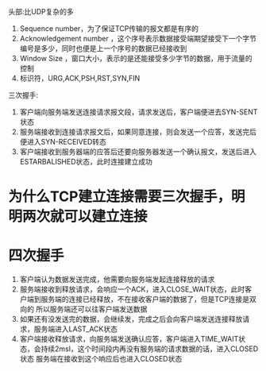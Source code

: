 头部:比UDP复杂的多
1. Sequence number，为了保证TCP传输的报文都是有序的
2. Acknowledgement number ，这个序号表示数据接受端期望接受下一个字节编号是多少，同时也便是上一个序号的数据已经接收到
3. Window Size ，窗口大小，表示的是还能接受多少字节的数据，用于流量的控制
4. 标识符，URG,ACK,PSH,RST,SYN,FIN

三次握手:
1. 客户端向服务端发送连接请求报文段，请求发送后，客户端便进去SYN-SENT状态
2. 服务端接收到连接请求报文后，如果同意连接，则会发送一个应答，发送完后便进入SYN-RECEIVED转态
3. 客户端接收到服务器端的应答后还要向服务器发送一个确认报文，发送后进入ESTARBALISHED状态，此时连接建立成功

# 为什么TCP建立连接需要三次握手，明明两次就可以建立连接



# 四次握手
1. 客户端认为数据发送完成，他需要向服务端发起连接释放的请求
2. 服务端接收到释放请求，会响应一个ACK，进入CLOSE_WAIT状态，此时客户端到服务端的连接已经释放，不在接收客户端的数据了，但是TCP连接是双向的
   所以服务端还可以往客户端发送数据
3. 如果还有没发送完的数据，会继续发，完成之后会向客户端发送连接释放请求，服务端进入LAST_ACK状态
4. 客户端接收释放请求，向服务端发送确认应答，客户端进入TIME_WAIT状态，会持续2msl，这个时间段内再没有服务端的请求数据的话，进入CLOSED状态
    服务端在接收到这个响应后也进入CLOSED状态